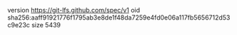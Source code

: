 version https://git-lfs.github.com/spec/v1
oid sha256:aaff91921776f1795ab3e8de1f48da7259e4fd0e06a117fb5656712d53c9e23c
size 5439
